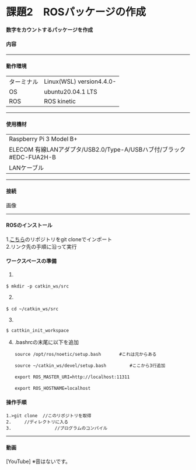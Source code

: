 # 課題2　ROSパッケージの作成
####  数字をカウントするパッケージを作成

#### 内容
	
------------------------


#### 動作環境
|||
|---|---|
|ターミナル|Linux(WSL) version4.4.0-|
|OS |ubuntu20.04.1 LTS|
|ROS|ROS kinetic|
-----------------------
	
#### 使用機材
||
|---|
|Raspberry Pi 3 Model B+ |
|ELECOM 有線LANアダプタ/USB2.0/Type-A/USBハブ付/ブラック #EDC-FUA2H-B|
|LANケーブル|
	
------------------------
		
#### 接続

画像
		
------------------------
#### ROSのインストール
1.[こちら](https://github.com/ryuichiueda/ros_setup_scripts_Ubuntu20.04_server)のリポジトリをgit cloneでインポート  
2.リンク先の手順に沿って実行

#### ワークスペースの準備
1.  

	$ mkdir -p catkin_ws/src　　

2.

	$ cd ~/catkin_ws/src　　

3.

	$ cattkin_init_workspace


 4. .bashrcの末尾に以下を追加  

	    source /opt/ros/noetic/setup.bash       #これは元からある
	
	    source ~/catkin_ws/devel/setup.bash         #ここから3行追加　　
	
	    export ROS_MASTER_URI=http://localhost:11311　　
	
	    export ROS_HOSTNAME=localhost　　
	
	
	


#### 操作手順
	1.>git clone  //このリポジトリを取得
	2.　　　//ディレクトリに入る
	3.　　　　　　　　　　//プログラムのコンパイル

	
		
------------------------

#### 動画
[YouTube]
※音はないです。
